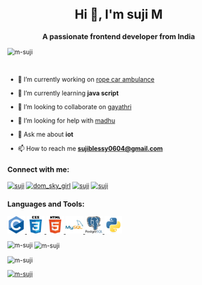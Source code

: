 <h1 align="center">Hi 👋, I'm suji M</h1>
<h3 align="center">A passionate frontend developer from India</h3>

<p align="left"> <img src="https://komarev.com/ghpvc/?username=m-suji&label=Profile%20views&color=0e75b6&style=flat" alt="m-suji" /> </p>



<p align="left"> <a href="https://twitter.com/" target="blank"><img src="https://img.shields.io/twitter/follow/?logo=twitter&style=for-the-badge" alt="" /></a> </p>

- 🔭 I’m currently working on [rope car ambulance](abcd/hjghvbnm)

- 🌱 I’m currently learning **java script**

- 👯 I’m looking to collaborate on [gayathri](nkjhijklj)

- 🤝 I’m looking for help with [madhu](nnkjhkjh)

- 💬 Ask me about **iot**

- 📫 How to reach me **sujiblessy0604@gmail.com**

<h3 align="left">Connect with me:</h3>
<p align="left">
<a href="https://linkedin.com/in/suji" target="blank"><img align="center" src="https://raw.githubusercontent.com/rahuldkjain/github-profile-readme-generator/master/src/images/icons/Social/linked-in-alt.svg" alt="suji" height="30" width="40" /></a>
<a href="https://instagram.com/dom_sky_girl" target="blank"><img align="center" src="https://raw.githubusercontent.com/rahuldkjain/github-profile-readme-generator/master/src/images/icons/Social/instagram.svg" alt="dom_sky_girl" height="30" width="40" /></a>
<a href="https://www.codechef.com/users/suji" target="blank"><img align="center" src="https://cdn.jsdelivr.net/npm/simple-icons@3.1.0/icons/codechef.svg" alt="suji" height="30" width="40" /></a>
<a href="https://www.hackerrank.com/suji" target="blank"><img align="center" src="https://raw.githubusercontent.com/rahuldkjain/github-profile-readme-generator/master/src/images/icons/Social/hackerrank.svg" alt="suji" height="30" width="40" /></a>
</p>

<h3 align="left">Languages and Tools:</h3>
<p align="left"> <a href="https://www.cprogramming.com/" target="_blank" rel="noreferrer"> <img src="https://raw.githubusercontent.com/devicons/devicon/master/icons/c/c-original.svg" alt="c" width="40" height="40"/> </a> <a href="https://www.w3schools.com/css/" target="_blank" rel="noreferrer"> <img src="https://raw.githubusercontent.com/devicons/devicon/master/icons/css3/css3-original-wordmark.svg" alt="css3" width="40" height="40"/> </a> <a href="https://www.w3.org/html/" target="_blank" rel="noreferrer"> <img src="https://raw.githubusercontent.com/devicons/devicon/master/icons/html5/html5-original-wordmark.svg" alt="html5" width="40" height="40"/> </a> <a alt="java" width="40" height="40"/> </a> <a href="https://www.mysql.com/" target="_blank" rel="noreferrer"> <img src="https://raw.githubusercontent.com/devicons/devicon/master/icons/mysql/mysql-original-wordmark.svg" alt="mysql" width="40" height="40"/> </a> <a href="https://www.postgresql.org" target="_blank" rel="noreferrer"> <img src="https://raw.githubusercontent.com/devicons/devicon/master/icons/postgresql/postgresql-original-wordmark.svg" alt="postgresql" width="40" height="40"/> </a> <a href="https://www.python.org" target="_blank" rel="noreferrer"> <img src="https://raw.githubusercontent.com/devicons/devicon/master/icons/python/python-original.svg" alt="python" width="40" height="40"/> </a> </p>

<p><img align="left" src="https://github-readme-stats.vercel.app/api/top-langs?username=m-suji&show_icons=true&locale=en&layout=compact" alt="m-suji" /></p>

<p>&nbsp;<img align="center" src="https://github-readme-stats.vercel.app/api?username=m-suji&show_icons=true&locale=en" alt="m-suji" /></p>

<p><img align="center" src="https://github-readme-streak-stats.herokuapp.com/?user=m-suji&" alt="m-suji" /></p>
<p align="left"> <a href="https://github.com/ryo-ma/github-profile-trophy"><img src="https://github-profile-trophy.vercel.app/?username=m-suji" alt="m-suji" /></a> </p>
